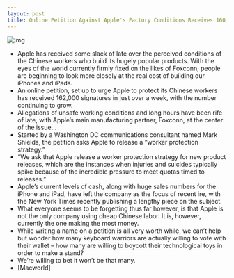 ```yaml
---
layout: post
title: Online Petition Against Apple's Factory Conditions Receives 160,000 Signatures in a Week
---
```

![img](http://media.idownloadblog.com/wp-content/uploads/2012/01/foxconn.jpg)
* Apple has received some slack of late over the perceived conditions of the Chinese workers who build its hugely popular products. With the eyes of the world currently firmly fixed on the likes of Foxconn, people are beginning to look more closely at the real cost of building our iPhones and iPads.
* An online petition, set up to urge Apple to protect its Chinese workers has received 162,000 signatures in just over a week, with the number continuing to grow.
* Allegations of unsafe working conditions and long hours have been rife of late, with Apple’s main manufacturing partner, Foxconn, at the center of the issue…
* Started by a Washington DC communications consultant named Mark Shields, the petition asks Apple to release a “worker protection strategy.”
* “We ask that Apple release a worker protection strategy for new product releases, which are the instances when injuries and suicides typically spike because of the incredible pressure to meet quotas timed to releases.”
* Apple’s current levels of cash, along with huge sales numbers for the iPhone and iPad, have left the company as the focus of recent ire, with the New York Times recently publishing a lengthy piece on the subject.
* What everyone seems to be forgetting thus far however, is that Apple is not the only company using cheap Chinese labor. It is, however, currently the one making the most money.
* While writing a name on a petition is all very worth while, we can’t help but wonder how many keyboard warriors are actually willing to vote with their wallet – how many are willing to boycott their technological toys in order to make a stand?
* We’re willing to bet it won’t be that many.
* [Macworld]

